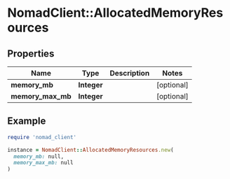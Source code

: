 # NomadClient::AllocatedMemoryResources

## Properties

| Name | Type | Description | Notes |
| ---- | ---- | ----------- | ----- |
| **memory_mb** | **Integer** |  | [optional] |
| **memory_max_mb** | **Integer** |  | [optional] |

## Example

```ruby
require 'nomad_client'

instance = NomadClient::AllocatedMemoryResources.new(
  memory_mb: null,
  memory_max_mb: null
)
```

